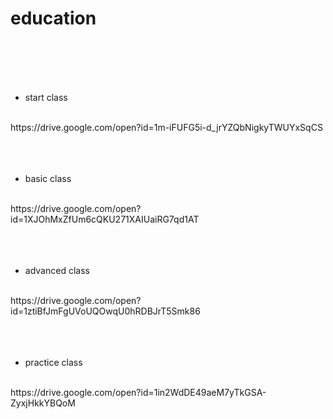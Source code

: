 # education
<br>
<br>
<br>
<br>

- start class
<br>
https://drive.google.com/open?id=1m-iFUFG5i-d_jrYZQbNigkyTWUYxSqCS
<br>
<br>
<br>
<br>

- basic class
<br>
https://drive.google.com/open?id=1XJOhMxZfUm6cQKU271XAIUaiRG7qd1AT
<br>
<br>
<br>
<br>

- advanced class
<br>
https://drive.google.com/open?id=1ztiBfJmFgUVoUQOwqU0hRDBJrT5Smk86
<br>
<br>
<br>
<br>

- practice class
<br>
https://drive.google.com/open?id=1in2WdDE49aeM7yTkGSA-ZyxjHkkYBQoM
